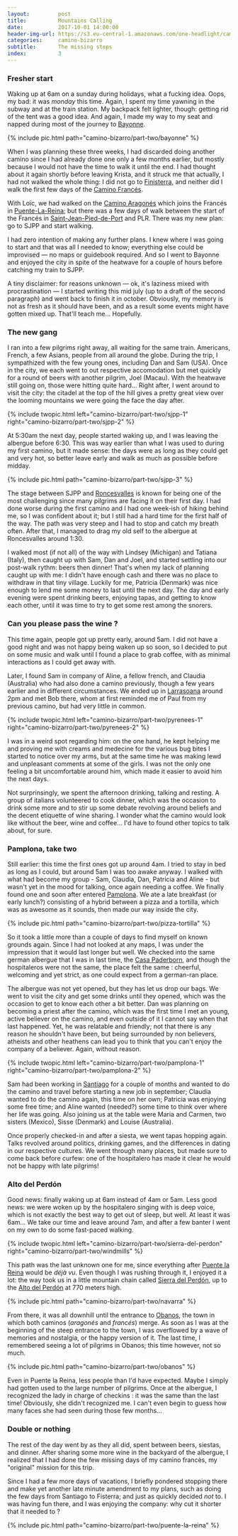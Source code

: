 ```yaml
---
layout:         post
title:          Mountains Calling
date:           2017-10-01 14:00:00
header-img-url: https://s3.eu-central-1.amazonaws.com/one-headlight/camino-bizarro/part-two/navarra-thumb.jpg
categories:     camino-bizarro
subtitle:       The missing steps
index:          3
---
```


### Fresher start

Waking up at 6am on a sunday during holidays, what a fucking idea. Oops, my bad: it was _monday_ this time. Again, I spent my time yawning in the subway and at the train station. My backpack felt lighter, though: getting rid of the tent was a good idea. And again, I made my way to my seat and napped during most of the journey to [Bayonne](https://www.google.fr/maps/place/Bayonne/@43.4844564,-1.496084,10z/).

{% include pic.html path="camino-bizarro/part-two/bayonne" %}

When I was planning these three weeks, I had discarded doing another camino since I had already done one only a few months earlier, but mostly because I would not have the time to walk it until the end. I had thought about it again shortly before leaving Krista, and it struck me that actually, I had not walked the whole thing: I did not go to [Finisterra](https://www.google.com/maps/place/Finisterre,+Province+de+La+Corogne,+Espagne/@42.9081176,-9.2720002,10z/), and neither did I walk the first few days of the [Camino Francés](https://en.wikipedia.org/wiki/French_Way).

With Loïc, we had walked on the [Camino Aragonés](https://en.wikipedia.org/wiki/Aragonese_Way) which joins the Francés in [Puente-La-Reina](https://www.google.fr/maps/place/31100+Puente+la+Reina,+Navarre,+Espagne/@42.6719683,-1.8179815,10z/); but there was a few days of walk between the start of the Francés in [Saint-Jean-Pied-de-Port](https://www.google.fr/maps/place/64220+Saint-Jean-Pied-de-Port/@43.156999,-1.251297,10z) and PLR. There was my new plan: go to SJPP and start walking.

I had zero intention of making any further plans. I knew where I was going to start and that was all I needed to know; everything else could be improvised — no maps or guidebook required. And so I went to Bayonne and enjoyed the city in spite of the heatwave for a couple of hours before catching my train to SJPP.

<article class="story-intro">
  <div class="story-intro-stars"></div>
    <p>
      A tiny disclaimer: for reasons unknown — ok, it's laziness mixed with procrastination — I started writing this mid july (up to a draft of the second paragraph) and went back to finish it in october. Obviously, my memory is not as fresh as it should have been, and as a result some events might have gotten mixed up. That'll teach me... Hopefully.
    </p>
  <div class="story-intro-stars"></div>
</article>

### The new gang

I ran into a few pilgrims right away, all waiting for the same train. Americans, French, a few Asians, people from all around the globe. During the trip, I sympathized with the few young ones, including Dan and Sam (USA). Once in the city, we each went to out respective accomodation but met quickly for a round of beers with another pilgrim, Joel (Macau). With the heatwave still going on, those were hitting quite hard... Right after, I went around to visit the city: the citadel at the top of the hill gives a pretty great view over the looming mountains we were going the face the day after.

{% include twopic.html left="camino-bizarro/part-two/sjpp-1" right="camino-bizarro/part-two/sjpp-2" %}

At 5:30am the next day, people started waking up, and I was leaving the albergue before 6:30. This was way earlier than what I was used to during my first camino, but it made sense: the days were as long as they could get and very hot, so better leave early and walk as much as possible before midday.

{% include pic.html path="camino-bizarro/part-two/sjpp-3" %}

The stage between SJPP and [Roncesvalles](https://www.google.com/maps/place/31650+Roncevaux,+Navarre,+Espagne/@43.0092969,-1.3207873,12z) is known for being one of the most challenging since many pilgrims are facing it on their first day. I had done worse during the first camino and I had one week-ish of hiking behind me, so I was confident about it; but I still had a hard time for the first half of the way. The path was very steep and I had to stop and catch my breath often. After that, I managed to drag my old self to the albergue at Roncesvalles around 1:30.

I walked most (if not all) of the way with Lindsey (Michigan) and Tatiana (Italy), then caught up with Sam, Dan and Joel, and started settling into our post-walk rythm: beers then dinner! That's when my lack of planning caught up with me: I didn't have enough cash and there was no place to withdraw in that tiny village. Luckily for me, Patricia (Denmark) was nice enough to lend me some money to last until the next day. The day and early evening were spent drinking beers, enjoying tapas, and getting to know each other, until it was time to try to get some rest among the snorers.

### Can you please pass the wine ?

This time again, people got up pretty early, around 5am. I did not have a good night and was not happy being waken up so soon, so I decided to put on some music and walk until I found a place to grab coffee, with as minimal interactions as I could get away with.

Later, I found Sam in company of Aline, a fellow french, and Claudia (Australia) who had also done a camino previously, though a few years earlier and in different circumstances. We ended up in [Larrasoana](https://www.google.com/maps/place/31698+Larrasoaña,+Navarre,+Spain/@42.9020177,-1.6821817,12z/) around 2pm and met Bob there, whom at first reminded me of Paul from my previous camino, but had very little in common.

{% include twopic.html left="camino-bizarro/part-two/pyrenees-1" right="camino-bizarro/part-two/pyrenees-2" %}

I was in a weird spot regarding him: on the one hand, he kept helping me and proving me with creams and medecine for the various bug bites I started to notice over my arms, but at the same time he was making lewd and unpleasant comments at some of the girls. I was not the only one feeling a bit uncomfortable around him, which made it easier to avoid him the next days.

Not surprinsingly, we spent the afternoon drinking, talking and resting. A group of italians volunteered to cook dinner, which was the occasion to drink some more and to stir up some debate revolving around beliefs and the decent etiquette of wine sharing. I wonder what the camino would look like without the beer, wine and coffee... I'd have to found other topics to talk about, for sure.

### Pamplona, take two

Still earlier: this time the first ones got up around 4am. I tried to stay in bed as long as I could, but around 5am I was too awake anyway. I walked with what had become my group - Sam, Claudia, Dan, Patricia and Aline - but wasn't yet in the mood for talking, once again needing a coffee. We finally found one and soon after entered [Pamplona](https://www.google.com/maps/place/Pampelune,+Navarre,+Espagne/@42.8157607,-1.685041,12z/). We ate a late breakfast (or early lunch?) consisting of a hybrid between a pizza and a tortilla, which was as awesome as it sounds, then made our way inside the city.

{% include pic.html path="camino-bizarro/part-two/pizza-tortilla" %}

So it took a little more than a couple of days to find myself on known grounds again. Since I had not looked at any maps, I was under the impression that it would last longer but well. We checked into the same german albergue that I was in last time, the [Casa Paderborn](https://www.google.com/maps/place/Casa+Paderborn/@42.8185048,-1.6394046,12z/), and though the hospitaleros were not the same, the place felt the same : cheerful, welcoming and yet strict, as one could expect from a german-ran place.

The albergue was not yet opened, but they has let us drop our bags. We went to visit the city and get some drinks until they opened, which was the occasion to get to know each other a bit better. Dan was planning on becoming a priest after the camino, which was the first time I met an young, active believer on the camino, and even outside of it I cannot say when that last happened. Yet, he was relatable and friendly; not that there is any reason he shouldn't have been, but being surrounded by non believers, atheists and other heathens can lead you to think that you can't enjoy the company of a believer. Again, without reason.

{% include twopic.html left="camino-bizarro/part-two/pamplona-1" right="camino-bizarro/part-two/pamplona-2" %}

Sam had been working in [Santiago](https://www.google.com/maps/place/Saint-Jacques-de-Compostelle,+Province+de+La+Corogne,+Espagne/@42.8802036,-8.5622792,12z/) for a couple of months and wanted to do the camino and travel before starting a new job in september; Claudia wanted to do the camino again, this time on her own; Patricia was enjoying some free time; and Aline wanted (needed?) some time to think over where her life was going. Also joining us at the table were Maria and Carmen, two sisters (Mexico), Sisse (Denmark) and Louise (Australia).

Once properly checked-in and after a siesta, we went tapas hopping again. Talks revolved around politics, drinking games, and the differences in dating in our respective cultures. We went through many places, but made sure to come back before curfew: one of the hospitalero has made it clear he would not be happy with late pilgrims!

### Alto del Perdón

Good news: finally waking up at 6am instead of 4am or 5am. Less good news: we were woken up by the hospitalero singing with is deep voice, which is not exactly the best way to get out of sleep, but well. At least it was 6am... We take our time and leave around 7am, and after a few banter I went on my own to do some fast-paced walking.

{% include twopic.html left="camino-bizarro/part-two/sierra-del-perdon" right="camino-bizarro/part-two/windmills" %}

This path was the last unknown one for me, since everything after [Puente la Reina](https://www.google.com/maps/place/31100+Puente+la+Reina,+Navarre,+Espagne/@42.6719604,-1.8179815,12z/) would be _déjà vu_. Even though I was rushing through it, I enjoyed it a lot: the way took us in a little mountain chain called [Sierra del Perdón](https://www.google.com/maps/place/Sierra+del+Perdón/@42.7327769,-1.7240326,12z/), up to the [Alto del Perdón](https://www.google.com/maps/place/Alto+del+Perdón/@42.7357111,-1.7446816,12z/) at 770 meters high.

{% include pic.html path="camino-bizarro/part-two/navarra" %}

From there, it was all downhill until the entrance to [Obanos](https://www.google.com/maps/place/31151+Obanos,+Navarre,+Espagne/@42.6813331,-1.791295,12z/), the town in which both caminos (_aragonés_ and _francés_) merge. As soon as I was at the beginning of the steep entrance to the town, I was overflowed by a wave of memories and nostalgia, or the happy version of it. The last time, I remembered seeing a lot of pilgrims in Obanos; this time however, not so much.

{% include pic.html path="camino-bizarro/part-two/obanos" %}

Even in Puente la Reina, less people than I'd have expected. Maybe I simply had gotten used to the large number of pilgrims. Once at the albergue, I recognized the lady in charge of checkins : it was the same than the last time! Obviously, she didn't recognized me. I can't even begin to guess how many faces she had seen during those few months...

### Double or nothing

The rest of the day went by as they all did, spent between beers, siestas, and dinner. After sharing some more wine in the backyard of the albergue, I realized that I had done the few missing days of my camino francès, my "original" mission for this trip.

Since I had a few more days of vacations, I briefly pondered stopping there and make yet another late minute amendment to my plans, such as doing the few days from Santiago to Fisterra; and just as quickly decided _not_ to. I was having fun there, and I was enjoying the company: why cut it shorter that it needed to ?

{% include pic.html path="camino-bizarro/part-two/puente-la-reina" %}
